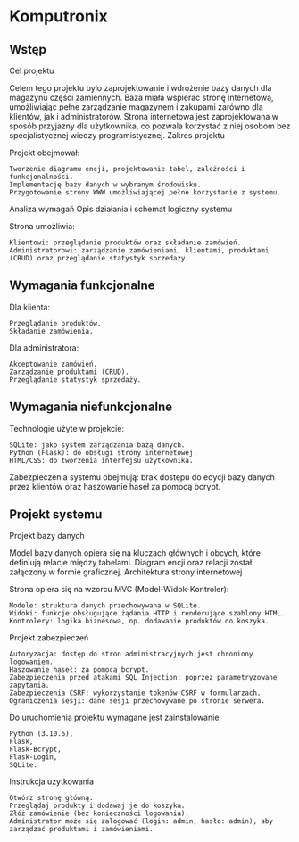 # Komputronix
## Wstęp
Cel projektu

Celem tego projektu było zaprojektowanie i wdrożenie bazy danych dla magazynu części zamiennych. Baza miała wspierać stronę internetową, umożliwiając pełne zarządzanie magazynem i zakupami zarówno dla klientów, jak i administratorów. Strona internetowa jest zaprojektowana w sposób przyjazny dla użytkownika, co pozwala korzystać z niej osobom bez specjalistycznej wiedzy programistycznej.
Zakres projektu

Projekt obejmował:

    Tworzenie diagramu encji, projektowanie tabel, zależności i funkcjonalności.
    Implementację bazy danych w wybranym środowisku.
    Przygotowanie strony WWW umożliwiającej pełne korzystanie z systemu.

Analiza wymagań
Opis działania i schemat logiczny systemu

Strona umożliwia:

    Klientowi: przeglądanie produktów oraz składanie zamówień.
    Administratorowi: zarządzanie zamówieniami, klientami, produktami (CRUD) oraz przeglądanie statystyk sprzedaży.

## Wymagania funkcjonalne

Dla klienta:

    Przeglądanie produktów.
    Składanie zamówienia.

Dla administratora:

    Akceptowanie zamówień.
    Zarządzanie produktami (CRUD).
    Przeglądanie statystyk sprzedaży.

## Wymagania niefunkcjonalne

Technologie użyte w projekcie:

    SQLite: jako system zarządzania bazą danych.
    Python (Flask): do obsługi strony internetowej.
    HTML/CSS: do tworzenia interfejsu użytkownika.

Zabezpieczenia systemu obejmują: brak dostępu do edycji bazy danych przez klientów oraz haszowanie haseł za pomocą bcrypt.
## Projekt systemu
Projekt bazy danych

Model bazy danych opiera się na kluczach głównych i obcych, które definiują relacje między tabelami. Diagram encji oraz relacji został załączony w formie graficznej.
Architektura strony internetowej

Strona opiera się na wzorcu MVC (Model-Widok-Kontroler):

    Modele: struktura danych przechowywana w SQLite.
    Widoki: funkcje obsługujące żądania HTTP i renderujące szablony HTML.
    Kontrolery: logika biznesowa, np. dodawanie produktów do koszyka.

Projekt zabezpieczeń

    Autoryzacja: dostęp do stron administracyjnych jest chroniony logowaniem.
    Haszowanie haseł: za pomocą bcrypt.
    Zabezpieczenia przed atakami SQL Injection: poprzez parametryzowane zapytania.
    Zabezpieczenia CSRF: wykorzystanie tokenów CSRF w formularzach.
    Ograniczenia sesji: dane sesji przechowywane po stronie serwera.

Do uruchomienia projektu wymagane jest zainstalowanie:

    Python (3.10.6),
    Flask,
    Flask-Bcrypt,
    Flask-Login,
    SQLite.

Instrukcja użytkowania

    Otwórz stronę główną.
    Przeglądaj produkty i dodawaj je do koszyka.
    Złóż zamówienie (bez konieczności logowania).
    Administrator może się zalogować (login: admin, hasło: admin), aby zarządzać produktami i zamówieniami.

